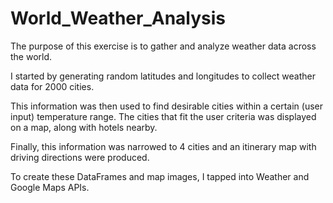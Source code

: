 # World_Weather_Analysis
The purpose of this exercise is to gather and analyze weather data across the world.

I started by generating random latitudes and longitudes to collect weather data for 2000 cities. 

This information was then used to find desirable cities within a certain (user input) temperature range. The cities that fit the user criteria was displayed on a map, along with hotels nearby. 

Finally, this information was narrowed to 4 cities and an itinerary map with driving directions were produced.

To create these DataFrames and map images, I tapped into Weather and Google Maps APIs.
